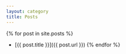 ```yaml
---
layout: category
title: Posts
---
```


{% for post in site.posts %}
  - [{{ post.title }}]({{ post.url }})
{% endfor %}
